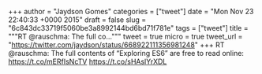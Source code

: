 
+++
author = "Jaydson Gomes"
categories = ["tweet"]
date = "Mon Nov 23 22:40:33 +0000 2015"
draft = false
slug = "6c843dc33719f5060be3a8992144bd6bd71f781e"
tags = ["tweet"]
title = """RT @rauschma: The full co..."""
tweet = true
micro = true
tweet_url = "https://twitter.com/jaydson/status/668922111356981248"
+++
RT @rauschma: The full contents of “Exploring ES6” are free to read online: https://t.co/mERfIsNcTV
https://t.co/sHAslYrXDL
